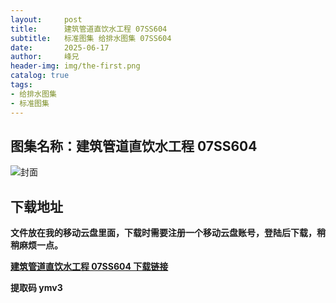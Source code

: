 ```yaml
---
layout:     post
title:      建筑管道直饮水工程 07SS604
subtitle:   标准图集 给排水图集 07SS604
date:       2025-06-17
author:     峰兄
header-img: img/the-first.png
catalog: true
tags:
- 给排水图集
- 标准图集
---
```

## 图集名称：建筑管道直饮水工程 07SS604
![封面](https://pic1.imgdb.cn/item/6854fdbe58cb8da5c85dbd47.jpg)


## 下载地址 ##
**文件放在我的移动云盘里面，下载时需要注册一个移动云盘账号，登陆后下载，稍稍麻烦一点。**  
  
[**建筑管道直饮水工程 07SS604 下载链接**](https://caiyun.139.com/w/i/2nQQVgTv6x2v9)


**提取码 ymv3**

